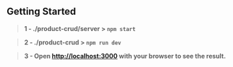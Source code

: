 ## Getting Started

> **1 - ./product-crud/server > ```npm start```**

> **2 - ./product-crud > ```npm run dev```**

> **3 - Open [http://localhost:3000](http://localhost:3000) with your browser to see the result.**
